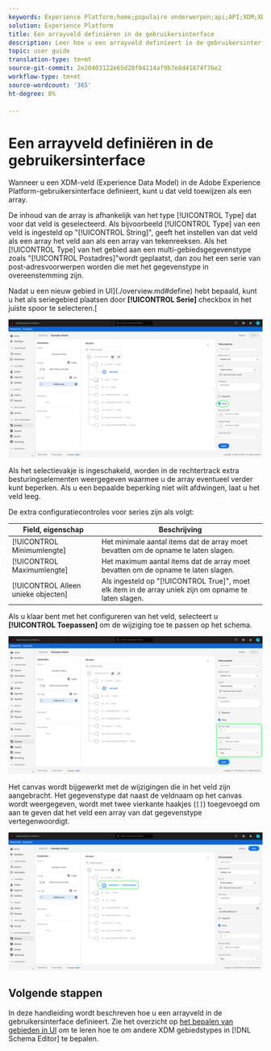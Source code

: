 ```yaml
---
keywords: Experience Platform;home;populaire onderwerpen;api;API;XDM;XDM systeem;ervaringsgegevensmodel;gegevensmodel;ui;werkruimte;array;field;
solution: Experience Platform
title: Een arrayveld definiëren in de gebruikersinterface
description: Leer hoe u een arrayveld definieert in de gebruikersinterface van het Experience Platform.
topic: user guide
translation-type: tm+mt
source-git-commit: 2e20403122e65d28f04114af9b7e8d41874f76e2
workflow-type: tm+mt
source-wordcount: '365'
ht-degree: 0%

---
```



# Een arrayveld definiëren in de gebruikersinterface

Wanneer u een XDM-veld (Experience Data Model) in de Adobe Experience Platform-gebruikersinterface definieert, kunt u dat veld toewijzen als een array.

De inhoud van de array is afhankelijk van het type [!UICONTROL Type] dat voor dat veld is geselecteerd. Als bijvoorbeeld [!UICONTROL Type] van een veld is ingesteld op &quot;[!UICONTROL String]&quot;, geeft het instellen van dat veld als een array het veld aan als een array van tekenreeksen. Als het [!UICONTROL Type] van het gebied aan een multi-gebiedsgegevenstype zoals &quot;[!UICONTROL Postadres]&quot;wordt geplaatst, dan zou het een serie van post-adresvoorwerpen worden die met het gegevenstype in overeenstemming zijn.

Nadat u een nieuw gebied in UI](./overview.md#define) hebt bepaald, kunt u het als seriegebied plaatsen door **[!UICONTROL Serie]** checkbox in het juiste spoor te selecteren.[

![](../../images/ui/fields/special/array.png)

Als het selectievakje is ingeschakeld, worden in de rechtertrack extra besturingselementen weergegeven waarmee u de array eventueel verder kunt beperken. Als u een bepaalde beperking niet wilt afdwingen, laat u het veld leeg.

De extra configuratiecontroles voor series zijn als volgt:

| Field, eigenschap | Beschrijving |
| --- | --- |
| [!UICONTROL Minimumlengte] | Het minimale aantal items dat de array moet bevatten om de opname te laten slagen. |
| [!UICONTROL Maximumlengte] | Het maximum aantal items dat de array moet bevatten om de opname te laten slagen. |
| [!UICONTROL Alleen unieke objecten] | Als ingesteld op &quot;[!UICONTROL True]&quot;, moet elk item in de array uniek zijn om opname te laten slagen. |

Als u klaar bent met het configureren van het veld, selecteert u **[!UICONTROL Toepassen]** om de wijziging toe te passen op het schema.

![](../../images/ui/fields/special/array-config.png)

Het canvas wordt bijgewerkt met de wijzigingen die in het veld zijn aangebracht. Het gegevenstype dat naast de veldnaam op het canvas wordt weergegeven, wordt met twee vierkante haakjes (`[]`) toegevoegd om aan te geven dat het veld een array van dat gegevenstype vertegenwoordigt.

![](../../images/ui/fields/special/array-applied.png)

## Volgende stappen

In deze handleiding wordt beschreven hoe u een arrayveld in de gebruikersinterface definieert. Zie het overzicht op [het bepalen van gebieden in UI](./overview.md#special) om te leren hoe te om andere XDM gebiedstypes in [!DNL Schema Editor] te bepalen.